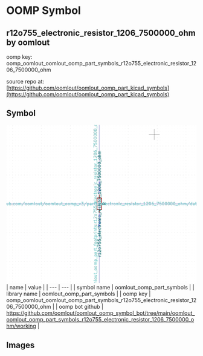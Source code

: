 # OOMP Symbol  
## r12o755_electronic_resistor_1206_7500000_ohm  by oomlout  
  
oomp key: oomp_oomlout_oomlout_oomp_part_symbols_r12o755_electronic_resistor_1206_7500000_ohm  
  
source repo at: [https://github.com/oomlout/oomlout_oomp_part_kicad_symbols](https://github.com/oomlout/oomlout_oomp_part_kicad_symbols)  
## Symbol  
  
[![working.png](working_600.png)](working.png)  
| name | value | 
| --- | --- | 
| symbol name | oomlout_oomp_part_symbols | 
| library name | oomlout_oomp_part_symbols | 
| oomp key | oomp_oomlout_oomlout_oomp_part_symbols_r12o755_electronic_resistor_1206_7500000_ohm | 
| oomp bot github | https://github.com/oomlout/oomlout_oomp_symbol_bot/tree/main/oomlout_oomlout_oomp_part_symbols_r12o755_electronic_resistor_1206_7500000_ohm/working | 
## Images  
